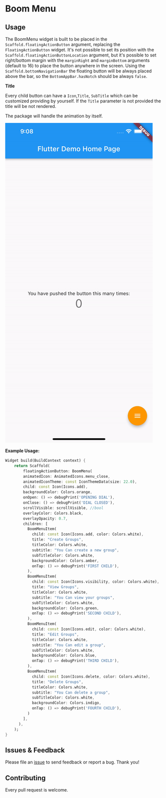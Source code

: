 # Boom Menu

## Usage

The BoomMenu widget is built to be placed in the `Scaffold.floatingActionButton` argument, replacing the `FloatingActionButton` widget.
It's not possible to set its position with the `Scaffold.floatingActionButtonLocation` argument, but it's possible to set right/bottom margin with the `marginRight` and `marginBottom` arguments (default to 16) to place the button anywhere in the screen.
Using the `Scaffold.bottomNavigationBar` the floating button will be always placed above the bar, so the `BottomAppBar.hasNotch` should be always `false`.

**Title**

Every child button can have a `Icon`,`Title`, `SubTitle` which can be customized providing by yourself. If the `Title` parameter is not provided the title will be not rendered.

The package will handle the animation by itself.

![alt text](https://github.com/RegNex/boom_menu/blob/master/screenshots/boom_menu.gif)

**Example Usage:**

```dart
Widget build(BuildContext context) {
    return Scaffold(
        floatingActionButton: BoomMenu(
        animatedIcon: AnimatedIcons.menu_close,
        animatedIconTheme: const IconThemeData(size: 22.0),
        child: const Icon(Icons.add),
        backgroundColor: Colors.orange,
        onOpen: () => debugPrint('OPENING DIAL'),
        onClose: () => debugPrint('DIAL CLOSED'),
        scrollVisible: scrollVisible, //bool
        overlayColor: Colors.black,
        overlayOpacity: 0.7,
        children: [
          BoomMenuItem(
            child: const Icon(Icons.add, color: Colors.white),
            title: "Create Groups",
            titleColor: Colors.white,
            subtitle: "You Can create a new group",
            subTitleColor: Colors.white,
            backgroundColor: Colors.amber,
            onTap: () => debugPrint('FIRST CHILD'),
          ),
          BoomMenuItem(
            child: const Icon(Icons.visibility, color: Colors.white),
            title: "View Groups",
            titleColor: Colors.white,
            subtitle: "You Can view your groups",
            subTitleColor: Colors.white,
            backgroundColor: Colors.green,
            onTap: () => debugPrint('SECOND CHILD'),
          ),
          BoomMenuItem(
            child: const Icon(Icons.edit, color: Colors.white),
            title: "Edit Groups",
            titleColor: Colors.white,
            subtitle: "You Can edit a group",
            subTitleColor: Colors.white,
            backgroundColor: Colors.blue,
            onTap: () => debugPrint('THIRD CHILD'),
          ),
          BoomMenuItem(
            child: const Icon(Icons.delete, color: Colors.white),
            title: "Delete Groups",
            titleColor: Colors.white,
            subtitle: "You Can delete a group",
            subTitleColor: Colors.white,
            backgroundColor: Colors.indigo,
            onTap: () => debugPrint('FOURTH CHILD'),
          )
        ],
      ),
    );
}
```
## Issues & Feedback

Please file an [issue](https://github.com/RegNex/boom_menu/issues) to send feedback or report a bug. Thank you!

## Contributing

Every pull request is welcome.